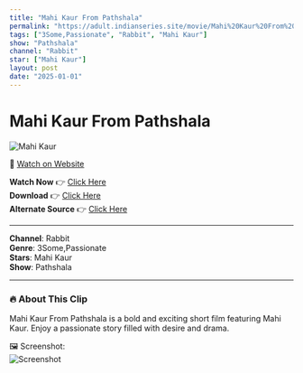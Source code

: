 ```yaml
---
title: "Mahi Kaur From Pathshala"
permalink: "https://adult.indianseries.site/movie/Mahi%20Kaur%20From%20Pathshala"
tags: ["3Some,Passionate", "Rabbit", "Mahi Kaur"]
show: "Pathshala"
channel: "Rabbit"
star: ["Mahi Kaur"]
layout: post
date: "2025-01-01"
---
```


# Mahi Kaur From Pathshala

![Mahi Kaur](https://shorts.desisins.com/wp-content/uploads/2023/11/Mahi-Kaur-Pathshala-DesiSins.com_.jpg)

🔗 [Watch on Website](https://adult.indianseries.site/movie/Mahi%20Kaur%20From%20Pathshala)

**Watch Now** 👉 [Click Here](https://adult.indianseries.site/movie/Mahi%20Kaur%20From%20Pathshala)  
**Download** 👉 [Click Here](https://adult.indianseries.site/movie/Mahi%20Kaur%20From%20Pathshala)  
**Alternate Source** 👉 [Click Here](https://adult.indianseries.site/movie/Mahi%20Kaur%20From%20Pathshala)

---

**Channel**: Rabbit  
**Genre**: 3Some,Passionate  
**Stars**: Mahi Kaur  
**Show**: Pathshala

---

### 🔥 About This Clip

Mahi Kaur From Pathshala is a bold and exciting short film featuring Mahi Kaur. Enjoy a passionate story filled with desire and drama.
 
🖼️ Screenshot:  
![Screenshot](https://shorts.desisins.com/wp-content/uploads/2023/11/Mahi-Kaur-Pathshala-DesiSins.com_.jpg)
